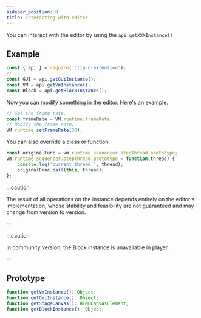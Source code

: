```yaml
---
sidebar_position: 8
title: Interacting with editor
---
```


You can interact with the editor by using the ``api.getXXXInstance()``

## Example
```javascript
const { api } = require('clipcc-extension');
// ...
const GUI = api.getGuiInstance();
const VM = api.getVmInstance();
const Block = api.getBlockInstance();
```
Now you can modify something in the editor. Here's an example.
```javascript
// Get the frame rate.
const frameRate = VM.runtime.frameRate;
// Modify the frame rate.
VM.runtime.setFrameRate(30);
```
You can also override a class or function.
```javascript
const originalFunc = vm.runtime.sequencer.stepThread.prototype;
vm.runtime.sequencer.stepThread.prototype = function(thread) {
    console.log('current thread:', thread);
    originalFunc.call(this, thread);
};
```
:::caution

The result of all operations on the instance depends entirely on the editor's implementation, whose stability and feasibility are not guaranteed and may change from version to version.

:::

:::caution

In community version, the Block instance is unavailable in player.

:::

## Prototype

```javascript
function getVmInstance(): Object;
function getGuiInstance(): Object;
function getStageCanvas(): HTMLCanvasElement;
function getBlockInstance(): Object;
```